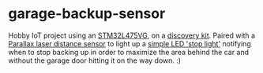 # garage-backup-sensor

Hobby IoT project using an [STM32L475VG](https://www.st.com/en/microcontrollers-microprocessors/stm32l475vg.html), 
on a [discovery kit](https://www.st.com/en/evaluation-tools/b-l475e-iot01a.html).
Paired with a [Parallax laser distance sensor](https://no.mouser.com/ProductDetail/Parallax/28041?qs=W0yvOO0ixfFec%252BrQlZCaZw%3D%3D&countryCode=NO&currencyCode=NOK) 
to light up a [simple LED 'stop light'](https://no.mouser.com/ProductDetail/Dialight/564-0700-441F?qs=BcvNGmdp0KUGqyhUZHa%252BtA%3D%3D&countryCode=NO&currencyCode=NOK)
notifying when to stop backing up in order to maximize the area behind the car and without the garage door hitting it on the way down. :)
